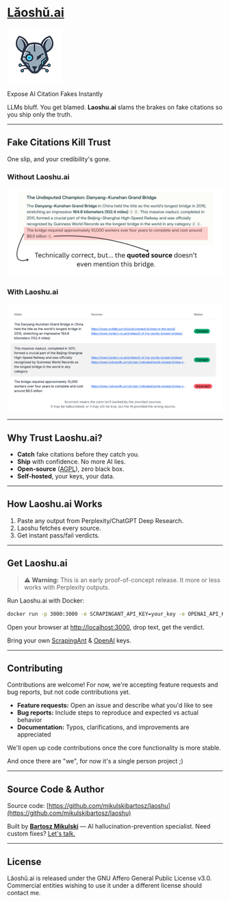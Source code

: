 # [Lǎoshǔ.ai](https://laoshu.ai)

![Lǎoshǔ.ai Logo](docs/logo.png)

Expose AI Citation Fakes Instantly

LLMs bluff. You get blamed. **Laoshu.ai** slams the brakes on fake citations so you ship only the truth.

---

## Fake Citations Kill Trust

One slip, and your credibility's gone.

### Without Laoshu.ai

![Without Laoshu.ai](docs/without_laoshu.png)

### With Laoshu.ai

![With Laoshu.ai](docs/with_laoshu.png)

---

## Why Trust Laoshu.ai?

- **Catch** fake citations before they catch you.
- **Ship** with confidence. No more AI lies.
- **Open-source** ([AGPL](https://www.gnu.org/licenses/agpl-3.0.html)), zero black box.
- **Self-hosted**, your keys, your data.

---

## How Laoshu.ai Works

1. Paste any output from Perplexity/ChatGPT Deep Research.
2. Laoshu fetches every source.
3. Get instant pass/fail verdicts.

---

## Get Laoshu.ai

> ⚠️ **Warning:** This is an early proof-of-concept release. It more or less works with Perplexity outputs.

Run Laoshu.ai with Docker:

```sh
docker run -p 3000:3000 -e SCRAPINGANT_API_KEY=your_key -e OPENAI_API_KEY=your_key mikulskibartosz/laoshu:0.0.1-dev
```

Open your browser at [http://localhost:3000](http://localhost:3000), drop text, get the verdict.

Bring your own [ScrapingAnt](https://scrapingant.com/) & [OpenAI](https://platform.openai.com/settings/organization/api-keys) keys.

---

## Contributing

Contributions are welcome! For now, we're accepting feature requests and bug reports, but not code contributions yet.

- **Feature requests:** Open an issue and describe what you'd like to see
- **Bug reports:** Include steps to reproduce and expected vs actual behavior
- **Documentation:** Typos, clarifications, and improvements are appreciated

We'll open up code contributions once the core functionality is more stable.

And once there are "we", for now it's a single person project ;)

---

## Source Code & Author

Source code: [https://github.com/mikulskibartosz/laoshu](https://github.com/mikulskibartosz/laoshu)

Built by **[Bartosz Mikulski](https://www.linkedin.com/in/mikulskibartosz)** — AI hallucination-prevention specialist. Need custom fixes? [Let's talk.](https://mikulskibartosz.name)

---

## License

Lǎoshǔ.ai is released under the GNU Affero General Public License v3.0. Commercial entities wishing to use it under a different license should contact me.